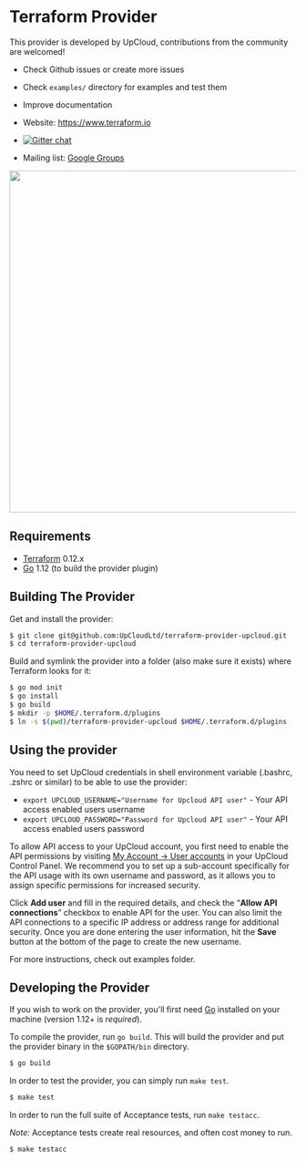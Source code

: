 # Terraform Provider

This provider is developed by UpCloud, contributions from the community are welcomed!

* Check Github issues or create more issues
* Check `examples/` directory for examples and test them
* Improve documentation

* Website: https://www.terraform.io
* [![Gitter chat](https://badges.gitter.im/hashicorp-terraform/Lobby.png)](https://gitter.im/hashicorp-terraform/Lobby)
* Mailing list: [Google Groups](http://groups.google.com/group/terraform-tool)

<img src="https://cdn.rawgit.com/hashicorp/terraform-website/master/content/source/assets/images/logo-hashicorp.svg" width="600px">

## Requirements

* [Terraform](https://www.terraform.io/downloads.html) 0.12.x
* [Go](https://golang.org/doc/install) 1.12 (to build the provider plugin)

## Building The Provider

Get and install the provider:

```sh
$ git clone git@github.com:UpCloudLtd/terraform-provider-upcloud.git
$ cd terraform-provider-upcloud
```

Build and symlink the provider into a folder (also make sure it exists) where Terraform looks for it:

```sh
$ go mod init
$ go install
$ go build
$ mkdir -p $HOME/.terraform.d/plugins
$ ln -s $(pwd)/terraform-provider-upcloud $HOME/.terraform.d/plugins
```

## Using the provider

You need to set UpCloud credentials in shell environment variable (.bashrc, .zshrc or similar) to be able to use the provider:

* `export UPCLOUD_USERNAME="Username for Upcloud API user"` - Your API access enabled users username
* `export UPCLOUD_PASSWORD="Password for Upcloud API user"` - Your API access enabled users password

To allow API access to your UpCloud account, you first need to enable the API permissions by visiting [My Account -> User accounts](https://my.upcloud.com/account) in your UpCloud Control Panel. We recommend you to set up a sub-account specifically for the API usage with its own username and password, as it allows you to assign specific permissions for increased security.

Click **Add user** and fill in the required details, and check the “**Allow API connections**” checkbox to enable API for the user. You can also limit the API connections to a specific IP address or address range for additional security. Once you are done entering the user information, hit the **Save** button at the bottom of the page to create the new username.

For more instructions, check out examples folder.

## Developing the Provider

If you wish to work on the provider, you'll first need [Go](http://www.golang.org) installed on your machine (version 1.12+ is _required_).

To compile the provider, run `go build`. This will build the provider and put the provider binary in the `$GOPATH/bin` directory.

```sh
$ go build
```

In order to test the provider, you can simply run `make test`.

```sh
$ make test
```

In order to run the full suite of Acceptance tests, run `make testacc`.

_Note:_ Acceptance tests create real resources, and often cost money to run.

```sh
$ make testacc
```

